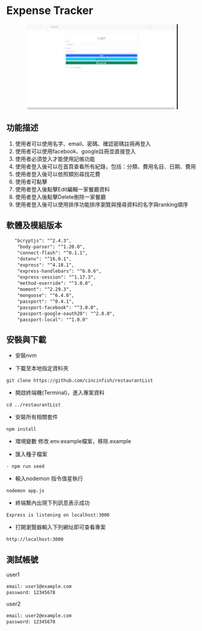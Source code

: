 # Expense Tracker
<div align=center>
<img src="https://github.com/cincinfish/expense-tracker/blob/main/views/img/expense-tracker.gif?raw=true" width="400">
</div>

## 功能描述
1. 使用者可以使用名字、email、密碼、確認密碼註冊再登入
2. 使用者可以使用facebook、google註冊並直接登入
3. 使用者必須登入才能使用記帳功能
4. 使用者登入後可以在首頁查看所有紀錄，包括：分類、費用名目、日期、費用
5. 使用者登入後可以依照類別尋找花費
6. 使用者可點擊
8. 使用者登入後點擊Edit編輯一家餐廳資料
9. 使用者登入後點擊Delete刪除一家餐廳
10. 使用者登入後可以使用排序功能排序瀏覽與搜尋資料的名字與ranking順序

## 軟體及模組版本
```
   "bcryptjs": "^2.4.3",
    "body-parser": "^1.20.0",
    "connect-flash": "^0.1.1",
    "dotenv": "^16.0.1",
    "express": "^4.18.1",
    "express-handlebars": "^6.0.6",
    "express-session": "^1.17.3",
    "method-override": "^3.0.0",
    "moment": "^2.29.3",
    "mongoose": "^6.4.0",
    "passport": "^0.4.1",
    "passport-facebook": "^3.0.0",
    "passport-google-oauth20": "^2.0.0",
    "passport-local": "^1.0.0"
```
## 安裝與下載
- 安裝nvm

- 下載至本地指定資料夾
```
git clone https://github.com/cincinfish/restaurantList
```
- 開啟終端機(Terminal)，進入專案資料
```
cd ../restaurantList
```
- 安裝所有相關套件
```
npm install
```
- 環境變數
 修改.env.example檔案，移除.example

- 匯入種子檔案
```
- npm run seed
```
- 輸入nodemon 指令值星執行
```
nodemon app.js
```
- 終端繫內出現下列訊息表示成功
```
Express is listening on localhost:3000
```
- 打開瀏覽器輸入下列網址即可查看專案
```
http://localhost:3000
```
## 測試帳號
user1
```
email: user1@example.com
password: 12345678
```
user2
```
email: user2@example.com
password: 12345678
```
